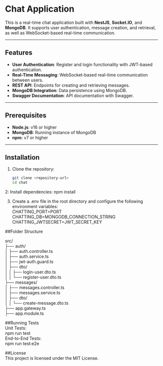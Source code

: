 # Chat Application

This is a real-time chat application built with **NestJS**, **Socket.IO**, and **MongoDB**. It supports user authentication, message creation, and retrieval, as well as WebSocket-based real-time communication.

---

## Features

- **User Authentication**: Register and login functionality with JWT-based authentication.
- **Real-Time Messaging**: WebSocket-based real-time communication between users.
- **REST API**: Endpoints for creating and retrieving messages.
- **MongoDB Integration**: Data persistence using MongoDB.
- **Swagger Documentation**: API documentation with Swagger.

---

## Prerequisites

- **Node.js**: v16 or higher
- **MongoDB**: Running instance of MongoDB
- **npm**: v7 or higher

---

## Installation

1. Clone the repository:
   ```bash
   git clone <repository-url>
   cd chat
2: Install dependencies:
    npm install
    
3. Create a .env file in the root directory and configure the following environment variables:<br>
   CHATTING_PORT=PORT  <br>
   CHATTING_DB=MONGODB_CONNECTION_STRING <br>
   CHATTING_JWTSECRET=JWT_SECRET_KEY     <br>


##Folder Structure
   
src/<br>
├── auth/<br>
│   ├── auth.controller.ts<br>
│   ├── auth.service.ts<br>
│   ├── jwt-auth.guard.ts<br>
│   ├── dto/<br>
│   │   ├── login-user.dto.ts<br>
│   │   └── register-user.dto.ts<br>
├── messages/<br>
│   ├── messages.controller.ts<br>
│   ├── messages.service.ts<br>
│   ├── dto/<br>
│   │   └── create-message.dto.ts<br>
├── app.gateway.ts<br>
├── app.module.ts<br>


##Running Tests<br>
Unit Tests:<br>
           npm run test<br>
End-to-End Tests:<br>
            npm run test:e2e<br>



##License <br>
This project is licensed under the MIT License.


   
